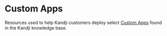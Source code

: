 # Custom Apps

Resources used to help Kandji customers deploy select [Custom Apps](https://support.kandji.io/a/solutions/articles/72000558748) found in the Kandji knowledge base.
